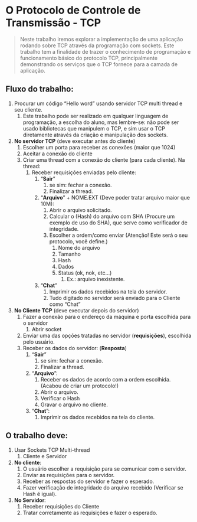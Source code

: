 # O Protocolo de Controle de Transmissão - TCP

> Neste trabalho iremos explorar a implementação de uma aplicação rodando sobre TCP através da programação com sockets. Este trabalho tem a finalidade de trazer o conhecimento de programação e funcionamento básico do protocolo TCP, principalmente demonstrando os serviços que o TCP fornece para a camada de aplicação.

## Fluxo do trabalho:

1. Procurar um código “Hello word” usando servidor TCP multi thread e seu cliente.
   1. Este trabalho pode ser realizado em qualquer linguagem de programação, a escolha do aluno, mas lembre-se: não pode ser usado bibliotecas que manipulem o TCP, e sim usar o TCP diretamente através da criação e manipulação dos sockets.
1. **No servidor TCP** (deve executar antes do cliente)
   1. Escolher um porta para receber as conexões (maior que 1024)
   1. Aceitar a conexão do cliente
   1. Criar uma thread com a conexão do cliente (para cada cliente). Na thread:
      1. Receber requisições enviadas pelo cliente:
         1. “**Sair**”
            1. se sim: fechar a conexão.
            1. Finalizar a thread.
         1. “**Arquivo**” + NOME.EXT (Deve poder tratar arquivo maior que 10M):
            1. Abrir o arquivo solicitado.
            1. Calcular o (Hash) do arquivo com SHA (Procure um exemplo de uso do SHA), que serve como verificador de integridade.
            1. Escolher a ordem/como enviar (Atenção! Este será o seu protocolo, você define.)
               1. Nome do arquivo
               1. Tamanho
               1. Hash
               1. Dados
               1. Status (ok, nok, etc…)
                  1. Ex.: arquivo inexistente.
         1. “**Chat**”
            1. Imprimir os dados recebidos na tela do servidor.
            1. Tudo digitado no servidor será enviado para o Cliente como “Chat”
1. **No Cliente TCP** (deve executar depois do servidor)
   1. Fazer a conexão para o endereço da máquina e porta escolhida para o servidor
      1. Abrir socket
   1. Enviar uma das opções tratadas no servidor (**requisições**), escolhida pelo usuário.
   1. Receber os dados do servidor: (**Resposta**)
      1. “**Sair**”
         1. se sim: fechar a conexão.
         1. Finalizar a thread.
      1. “**Arquivo**”:
         1. Receber os dados de acordo com a ordem escolhida. (Acabou de criar um protocolo!)
         1. Abrir o arquivo.
         1. Verificar o Hash
         1. Gravar o arquivo no cliente.
      1. “**Chat**”:
         1. Imprimir os dados recebidos na tela do cliente.

## O trabalho deve:

1.  Usar Sockets TCP Multi-thread
    1. Cliente e Servidor
1.  **No cliente**:
    1. O usuário escolher a requisição para se comunicar com o servidor.
    1. Enviar as requisições para o servidor.
    1. Receber as respostas do servidor e fazer o esperado.
    1. Fazer verificação de integridade do arquivo recebido (Verificar se Hash é igual).
1.  **No Servidor**:
    1. Receber requisições do Cliente
    1. Tratar corretamente as requisições e fazer o esperado.
